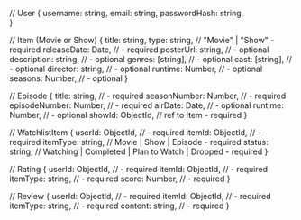 // User
{
  username: string,
  email: string,
  passwordHash: string,   
}

// Item (Movie or Show)
{
  title: string,
  type: string, // "Movie" | "Show" - required
  releaseDate: Date, // - required
  posterUrl: string, // - optional
  description: string, // - optional
  genres: [string], // - optional
  cast: [string], // - optional
  director: string, // - optional
  runtime: Number, // - optional
  seasons: Number, // - optional
}

// Episode
{
  title: string, // - required
  seasonNumber: Number, // - required
  episodeNumber: Number, // - required
  airDate: Date, // - optional
  runtime: Number, // - optional
  showId: ObjectId, // ref to Item - required
}

// WatchlistItem
{
  userId: ObjectId, // - required
  itemId: ObjectId, // - required
  itemType: string, // Movie | Show | Episode - required
  status: string, // Watching | Completed | Plan to Watch | Dropped - required
}

// Rating
{
  userId: ObjectId, // - required
  itemId: ObjectId, // - required
  itemType: string, // - required
  score: Number, // - required
}

// Review
{
  userId: ObjectId, // - required
  itemId: ObjectId, // - required
  itemType: string, // - required
  content: string, // - required
}
